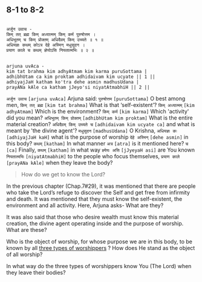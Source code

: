 ## 8-1 to 8-2


```shloka-sa

अर्जुन उवाच -
किम् तत् ब्रह्म किम् अध्यात्मम् किम् कर्म पुरुषोत्तम ।
अधिभूतम् च किम् प्रोक्तम् अधिदैवम् किम् उच्यते ॥ १ ॥
अधियज्ञः कथम् कोऽत्र देहे अस्मिन् मधुसूदन ।
प्रयाण काले च कथम् ज्ञेयोऽसि नियतात्मभिः ॥ २ ॥

```
```shloka-sa-hk

arjuna uvAca -
kim tat brahma kim adhyAtmam kim karma puruSottama |
adhibhUtam ca kim proktam adhidaivam kim ucyate || 1 ||
adhiyajJaH katham ko'tra dehe asmin madhusUdana |
prayANa kAle ca katham jJeyo'si niyatAtmabhiH || 2 ||

```
`अर्जुन उवाच` `[arjuna uvAca]` Arjuna said: `पुरुषोत्तम` `[puruSottama]` O best among men, `किम् तत् ब्रह्म` `[kim tat brahma]` What is that ‘self-existent’? `किम् अध्यात्मम्` `[kim adhyAtmam]` Which is the environment? `किम् कर्म` `[kim karma]` Which 'activity' did you mean? `अधिभूतम् किम् प्रोक्तम्` `[adhibhUtam kim proktam]` What is the entire material creation? `अधिदैवम् किम् उच्यते च` `[adhidaivam kim ucyate ca]` and what is meant by 'the divine agent'?
`मधुसूदन` `[madhusUdana]` O Krishna, `अधियज्ञः कः` `[adhiyajJaH kaH]` what is the purpose of worship `देहे अस्मिन्` `[dehe asmin]` in this body? `कथम्` `[katham]` In what manner `अत्र` `[atra]` is it mentioned here? `च` `[ca]` Finally, `कथम्` `[katham]` in what way `ज्ञ्येयः असि` `[jJyeyaH asi]` are You known `नियतात्मभिः` `[niyatAtmabhiH]` to the people who focus themselves, `प्रयाण काले` `[prayANa kAle]` when they leave the body?


<a name='applopener_133'></a>
> How do we get to know the Lord?



In the previous chapter (Chap.7#29), it was mentioned that there are people who take the Lord’s refuge to discover the Self and get free from infirmity and death. It was mentioned that they must know the self-existent, the environment and all activity. Here, Arjuna asks- What are they?

It was also said that those who desire wealth must know this material creation, the divine agent operating inside and the purpose of worship. What are these? 

Who is the object of worship, for whose purpose we are in this body, to be known by all 
[three types of worshippers](three_types_of_worshippers)
? How does He stand as the object of all worship? 

In what way do the three types of worshippers know You (The Lord) when they leave their bodies?


